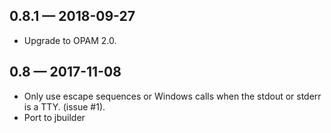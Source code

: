 0.8.1 — 2018-09-27
------------------

- Upgrade to OPAM 2.0.

0.8 — 2017-11-08
----------------

- Only use escape sequences or Windows calls when the stdout or stderr
  is a TTY. (issue #1).
- Port to jbuilder


